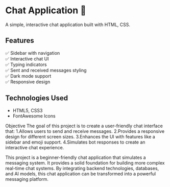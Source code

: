 # Chat Application 🚀

A simple, interactive chat application built with HTML, CSS.

## Features
✅ Sidebar with navigation  
✅ Interactive chat UI  
✅ Typing indicators  
✅ Sent and received messages styling  
✅ Dark mode support  
✅ Responsive design  

## Technologies Used
- HTML5, CSS3
- FontAwesome Icons

Objective
The goal of this project is to create a user-friendly chat interface that:
1.Allows users to send and receive messages.
2.Provides a responsive design for different screen sizes.
3.Enhances the UI with features like a sidebar and emoji support.
4.Simulates bot responses to create an interactive chat experience.

This project is a beginner-friendly chat application that simulates a messaging system. It provides a solid foundation for building more complex real-time chat systems. By integrating backend technologies, databases, and AI models, this chat application can be transformed into a powerful messaging platform.

